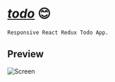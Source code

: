 # [_todo_](https://andreishpinko.github.io/todo) 😊

```
Responsive React Redux Todo App.
```
## Preview
![Screen](https://github.com/AndreiShpinko/todo/blob/master/public/readme/screen.jpg)